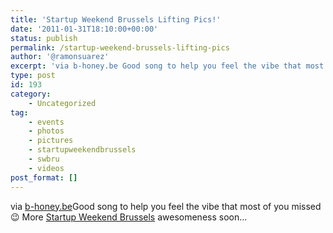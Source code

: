 ```yaml
---
title: 'Startup Weekend Brussels Lifting Pics!'
date: '2011-01-31T18:10:00+00:00'
status: publish
permalink: /startup-weekend-brussels-lifting-pics
author: '@ramonsuarez'
excerpt: 'via b-honey.be Good song to help you feel the vibe that most of you missed ;) More Startup Weekend Brussels awesomeness soon...'
type: post
id: 193
category:
    - Uncategorized
tag:
    - events
    - photos
    - pictures
    - startupweekendbrussels
    - swbru
    - videos
post_format: []
---
```

via [b-honey.be](http://www.b-honey.be/SWBRU.php)</div>Good song to help you feel the vibe that most of you missed 😉 More [Startup Weekend Brussels](http://brussels.startupweekend.org) awesomeness soon…

</div>